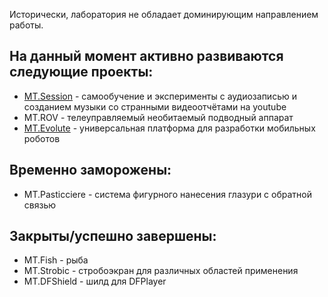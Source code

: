 ---
---

Исторически, лаборатория не обладает доминирующим направлением работы.
## На данный момент активно развиваются следующие проекты:
- [MT.Session](/projects/mt-session/) - самообучение и эксперименты с аудиозаписью и созданием музыки со странными видеоотчётами на youtube
- MT.ROV - телеуправляемый необитаемый подводный аппарат
- [MT.Evolute](/projects/mt-evolute/) - универсальная платформа для разработки мобильных роботов

## Временно заморожены:
- MT.Pasticciere - система фигурного нанесения глазури с обратной связью

## Закрыты/успешно завершены:
- MT.Fish - рыба
- MT.Strobic - стробоэкран для различных областей применения
- MT.DFShield - шилд для DFPlayer
